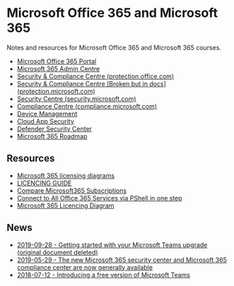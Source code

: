 # Microsoft Office 365 and Microsoft 365

Notes and resources for Microsoft Office 365 and Microsoft 365 courses.

* [Microsoft Office 365 Portal](https://portal.office.com/)
* [Microsoft 365 Admin Centre](https://admin.microsoft.com/)
* [Security & Compliance Centre (protection.office.com)](https://protection.office.com)
* [Security & Compliance Centre [Broken but in docs] (protection.microsoft.com)](https://protection.microsoft.com)
* [Security Centre (security.microsoft.com)](https://security.microsoft.com)
* [Compliance Centre (compliance.microsoft.com)](https://compliance.microsoft.com)
* [Device Management](https://devicemanagement.microsoft.com/)
* [Cloud App Security](portal.cloudappsecurity.com)
* [Defender Security Center](https://youtu.be/h9xS7mhi1BA)
* [Microsoft 365 Roadmap](https://www.microsoft.com/en-au/microsoft-365/roadmap)

## Resources
* [Microsoft 365 licensing diagrams](https://github.com/AaronDinnage/Licensing)
* [LICENCING GUIDE](https://docs.microsoft.com/en-us/office365/servicedescriptions/microsoft-365-service-descriptions/microsoft-365-tenantlevel-services-licensing-guidance/microsoft-365-security-compliance-licensing-guidance#microsoft-defender-for-identity)
* [Compare Microsoft365 Subscriptions](http://m365maps.com)
* [Connect to All Office 365 Services via PShell in one step](https://docs.microsoft.com/en-us/office365/enterprise/powershell/connect-to-all-office-365-services-in-a-single-windows-powershell-window)
* [Microsoft 365 Licencing Diagram](https://m365maps.com/Microsoft%20365%20Enterprise.htm)

## News

* [2019-09-28 - Getting started with your Microsoft Teams upgrade (original document deleted)](https://docs.microsoft.com/en-us/MicrosoftTeams/upgrade-start-here)
* [2019-05-29 - The new Microsoft 365 security center and Microsoft 365 compliance center are now generally available](https://docs.microsoft.com/en-us/microsoft-365/security/office-365-security/microsoft-security-and-compliance)
* [2018-07-12 - Introducing a free version of Microsoft Teams](https://techcommunity.microsoft.com/t5/Microsoft-Teams-Blog/Introducing-a-free-version-of-Microsoft-Teams/ba-p/214592)

